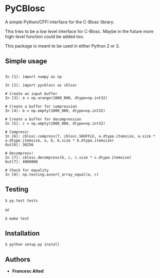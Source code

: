 # PyCBlosc

A simple Python/CFFI interface for the C-Blosc library.

This tries to be a low level interface for C-Blosc.  Maybe in the future more high-level function could be added too.

This package is meant to be used in either Python 2 or 3.

## Simple usage

```

In [1]: import numpy as np

In [2]: import pycblosc as cblosc

# Create an input buffer
In [3]: a = np.arange(1000_000, dtype=np.int32)

# Create a buffer for compression
In [4]: b = np.empty(1000_000, dtype=np.int32)

# Create a buffer for decompression
In [5]: c = np.empty(1000_000, dtype=np.int32)

# Compress!
In [6]: cblosc.compress(7, cblosc.SHUFFLE, a.dtype.itemsize, a.size * a.dtype.itemsize, a, b, b.size * b.dtype.itemsize)
Out[6]: 36256

# Decompress!
In [7]: cblosc.decompress(b, c, c.size * c.dtype.itemsize)
Out[7]: 4000000

# Check for equality
In [8]: np.testing.assert_array_equal(a, c)

```

## Testing

```
$ py.test tests
```

or

```
$ make test
```

## Installation

```
$ python setup.py install
```


## Authors

* **Francesc Alted**
